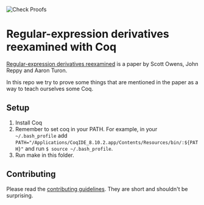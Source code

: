 ![Check Proofs](https://github.com/awalterschulze/regex-reexamined-coq/workflows/Check%20Proofs/badge.svg)

# Regular-expression derivatives reexamined with Coq

[Regular-expression derivatives reexamined](https://www.ccs.neu.edu/home/turon/re-deriv.pdf) is a paper by Scott Owens, John Reppy and Aaron Turon.

In this repo we try to prove some things that are mentioned in the paper as a way to teach ourselves some Coq.

## Setup

1. Install Coq
2. Remember to set coq in your PATH. For example, in your `~/.bash_profile` add `PATH="/Applications/CoqIDE_8.10.2.app/Contents/Resources/bin/:${PATH}"` and run `$ source ~/.bash_profile`.
3. Run make in this folder.

## Contributing

Please read the [contributing guidelines](https://github.com/awalterschulze/regex-reexamined-coq/blob/master/CONTRIBUTING.md).  They are short and shouldn't be surprising.